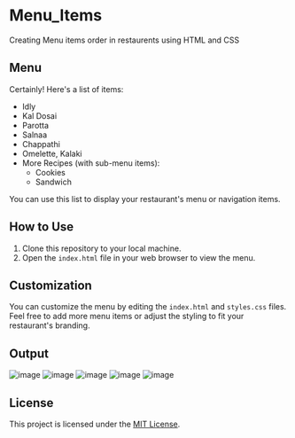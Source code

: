# Menu_Items
Creating Menu items order in restaurents using HTML and CSS

## Menu

Certainly! Here's a list of items:

- Idly
- Kal Dosai
- Parotta
- Salnaa
- Chappathi
- Omelette, Kalaki
- More Recipes (with sub-menu items):
   - Cookies
   - Sandwich

You can use this list to display your restaurant's menu or navigation items.

## How to Use

1. Clone this repository to your local machine.
2. Open the `index.html` file in your web browser to view the menu.

## Customization

You can customize the menu by editing the `index.html` and `styles.css` files. Feel free to add more menu items or adjust the styling to fit your restaurant's branding.

## Output

![image](https://github.com/NishalKL/Menu_Items/assets/169981248/aafc95a3-0c9e-4303-bf06-f69a0e2471d7)
![image](https://github.com/NishalKL/Menu_Items/assets/169981248/e9272d7e-3da2-44fa-a1ac-2ba63e2e9d7b)
![image](https://github.com/NishalKL/Menu_Items/assets/169981248/97fe32e7-f940-4781-bff8-afe6605f8a09)
![image](https://github.com/NishalKL/Menu_Items/assets/169981248/6d12b9e1-4406-45f2-ba67-248f551e088f)
![image](https://github.com/NishalKL/Menu_Items/assets/169981248/5967ecf1-a9ea-49f3-baf2-cc041fb11ec8)

## License

This project is licensed under the [MIT License](LICENSE).

